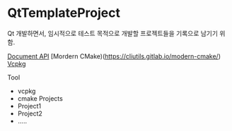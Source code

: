 # QtTemplateProject
Qt 개발하면서, 임시적으로 테스트 목적으로 개발할 프로젝트들을 기록으로 남기기 위함.

[Document API](https://devblogs.microsoft.com/cppblog/clear-functional-c-documentation-with-sphinx-breathe-doxygen-cmake/)
[Mordern CMake)(https://cliutils.gitlab.io/modern-cmake/)
[Vcpkg](https://vcpkg.io/en/index.html)

Tool
  - vcpkg
  - cmake
Projects
  - Project1
  - Project2
  - .....
